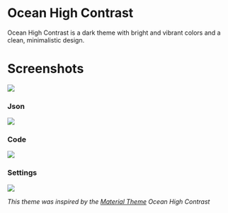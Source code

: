 # Ocean High Contrast

Ocean High Contrast is a dark theme with bright and vibrant colors and a clean, minimalistic design.


# Screenshots

![](https://i.imgur.com/P2hJzZK.png)
### Json
![](https://i.imgur.com/tTP7Bpb.png)
### Code
![](https://i.imgur.com/MAuLUt2.png)
### Settings
![](https://i.imgur.com/fuCL8Wz.png)    



*This theme was inspired by the [Material Theme](https://marketplace.visualstudio.com/items?itemName=Equinusocio.vsc-material-theme) Ocean High Contrast*